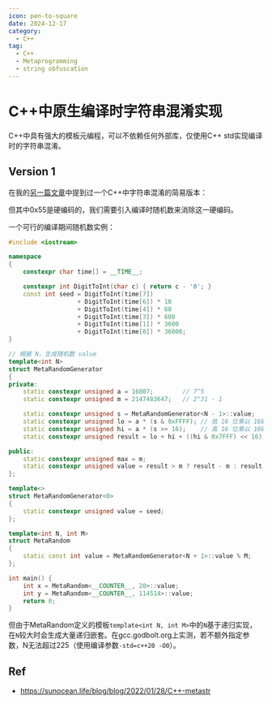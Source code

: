 ```yaml
---
icon: pen-to-square
date: 2024-12-17
category:
  - C++
tag:
  - C++
  - Metaprogramming
  - string obfuscation
---
```


# C++中原生编译时字符串混淆实现

C++中具有强大的模板元编程，可以不依赖任何外部库，仅使用C++ std实现编译时的字符串混淆。

## Version 1

在我的[另一篇文章]中提到过一个C++中字符串混淆的简易版本：

但其中0x55是硬编码的，我们需要引入编译时随机数来消除这一硬编码。

一个可行的编译期间随机数实例：

```cpp
#include <iostream>

namespace
{
    constexpr char time[] = __TIME__;

    constexpr int DigitToInt(char c) { return c - '0'; }
    const int seed = DigitToInt(time[7])
                   + DigitToInt(time[6]) * 10
                   + DigitToInt(time[4]) * 60
                   + DigitToInt(time[3]) * 600
                   + DigitToInt(time[1]) * 3600
                   + DigitToInt(time[0]) * 36000;
}

// 根据 N，生成随机数 value
template<int N>
struct MetaRandomGenerator
{
private:
    static constexpr unsigned a = 16807;        // 7^5
    static constexpr unsigned m = 2147483647;   // 2^31 - 1

    static constexpr unsigned s = MetaRandomGenerator<N - 1>::value;
    static constexpr unsigned lo = a * (s & 0xFFFF); // 低 16 位乘以 16807
    static constexpr unsigned hi = a * (s >> 16);    // 高 16 位乘以 16807
    static constexpr unsigned result = lo + hi + ((hi & 0x7FFF) << 16);

public:
    static constexpr unsigned max = m;
    static constexpr unsigned value = result > m ? result - m : result;
};

template<>
struct MetaRandomGenerator<0>
{
    static constexpr unsigned value = seed;
};

template<int N, int M>
struct MetaRandom
{
    static const int value = MetaRandomGenerator<N + 1>::value % M;
};

int main() {
    int x = MetaRandom<__COUNTER__, 20>::value;
    int y = MetaRandom<__COUNTER__, 114514>::value;
    return 0;
}
```

但由于MetaRandom定义的模板`template<int N, int M>`中的`N`基于递归实现，在`N`较大时会生成大量递归嵌套。在gcc.godbolt.org上实测，若不额外指定参数，N无法超过225（使用编译参数`-std=c++20 -O0`）。



## Ref
- https://sunocean.life/blog/blog/2022/01/28/C++-metastr


[另一篇文章]: meta-program.html#简易的c-编译时字符串混淆
